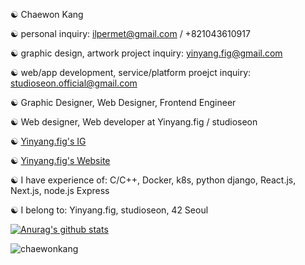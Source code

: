 ☯️ Chaewon Kang

☯️ personal inquiry: ilpermet@gmail.com / +821043610917

☯️ graphic design, artwork project inquiry: yinyang.fig@gmail.com

☯️ web/app development, service/platform proejct inquiry: studioseon.official@gmail.com

☯️ Graphic Designer, Web Designer, Frontend Engineer

☯️ Web designer, Web developer at Yinyang.fig / studioseon 

☯️ [Yinyang.fig's IG](https://instagram.com/yinyang.fig)

☯️ [Yinyang.fig's Website](https://yin-yang.work)

☯️ I have experience of: C/C++, Docker, k8s, python django, React.js, Next.js, node.js Express

☯️ I belong to: Yinyang.fig, studioseon, 42 Seoul

[![Anurag's github stats](https://github-readme-stats.vercel.app/api?username=chaewonkang&show_icons=true&theme=vue)](https://github.com/anuraghazra/github-readme-stats)

<p><img align="center" src="https://github-readme-stats.vercel.app/api/top-langs?username=chaewonkang&show_icons=true&locale=en&layout=compact" alt="chaewonkang" /></p>

